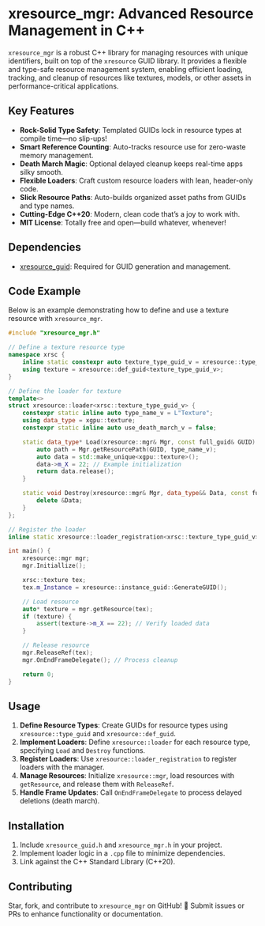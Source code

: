 ﻿# xresource_mgr: Advanced Resource Management in C++

`xresource_mgr` is a robust C++ library for managing resources with unique identifiers, built on top of the `xresource` GUID library. It provides a flexible and type-safe resource management system, enabling efficient loading, tracking, and cleanup of resources like textures, models, or other assets in performance-critical applications.

## Key Features

* **Rock-Solid Type Safety**: Templated GUIDs lock in resource types at compile time—no slip-ups! 
* **Smart Reference Counting**: Auto-tracks resource use for zero-waste memory management. 
* **Death March Magic**: Optional delayed cleanup keeps real-time apps silky smooth. 
* **Flexible Loaders**: Craft custom resource loaders with lean, header-only code. 
* **Slick Resource Paths**: Auto-builds organized asset paths from GUIDs and type names. 
* **Cutting-Edge C++20**: Modern, clean code that’s a joy to work with. 
* **MIT License**: Totally free and open—build whatever, whenever! 

## Dependencies

- [xresource_guid](https://github.com/LIONant-depot/xresource_guid): Required for GUID generation and management.

## Code Example

Below is an example demonstrating how to define and use a texture resource with `xresource_mgr`.

```cpp
#include "xresource_mgr.h"

// Define a texture resource type
namespace xrsc {
    inline static constexpr auto texture_type_guid_v = xresource::type_guid(xresource::guid_generator::Instance64FromString("texture"));
    using texture = xresource::def_guid<texture_type_guid_v>;
}

// Define the loader for texture
template<>
struct xresource::loader<xrsc::texture_type_guid_v> {
    constexpr static inline auto type_name_v = L"Texture";
    using data_type = xgpu::texture;
    constexpr static inline auto use_death_march_v = false;

    static data_type* Load(xresource::mgr& Mgr, const full_guid& GUID) {
        auto path = Mgr.getResourcePath(GUID, type_name_v);
        auto data = std::make_unique<xgpu::texture>();
        data->m_X = 22; // Example initialization
        return data.release();
    }

    static void Destroy(xresource::mgr& Mgr, data_type&& Data, const full_guid& GUID) {
        delete &Data;
    }
};

// Register the loader
inline static xresource::loader_registration<xrsc::texture_type_guid_v> texture_loader;

int main() {
    xresource::mgr mgr;
    mgr.Initiallize();

    xrsc::texture tex;
    tex.m_Instance = xresource::instance_guid::GenerateGUID();

    // Load resource
    auto* texture = mgr.getResource(tex);
    if (texture) {
        assert(texture->m_X == 22); // Verify loaded data
    }

    // Release resource
    mgr.ReleaseRef(tex);
    mgr.OnEndFrameDelegate(); // Process cleanup

    return 0;
}
```

## Usage

1. **Define Resource Types**: Create GUIDs for resource types using `xresource::type_guid` and `xresource::def_guid`.
2. **Implement Loaders**: Define `xresource::loader` for each resource type, specifying `Load` and `Destroy` functions.
3. **Register Loaders**: Use `xresource::loader_registration` to register loaders with the manager.
4. **Manage Resources**: Initialize `xresource::mgr`, load resources with `getResource`, and release them with `ReleaseRef`.
5. **Handle Frame Updates**: Call `OnEndFrameDelegate` to process delayed deletions (death march).

## Installation

1. Include `xresource_guid.h` and `xresource_mgr.h` in your project.
2. Implement loader logic in a `.cpp` file to minimize dependencies.
3. Link against the C++ Standard Library (C++20).

## Contributing

Star, fork, and contribute to `xresource_mgr` on GitHub! 🚀 Submit issues or PRs to enhance functionality or documentation.